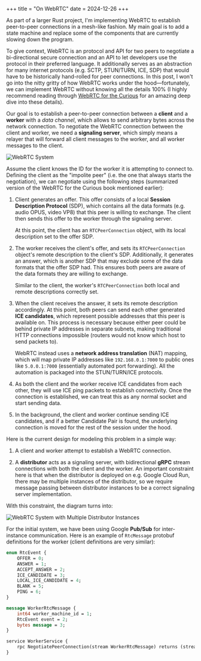 +++
title = "On WebRTC"
date = 2024-12-26
+++

As part of a larger Rust project, I'm implementing WebRTC
to establish peer-to-peer connections in a mesh-like fashion.
My main goal is to add a state machine and replace some of 
the components that are currently slowing down the program.

To give context, WebRTC is an protocol and API for two peers
to negotiate a bi-directional secure connection and
an API to let developers use the protocol in their preferred
language. It additionally serves as an abstraction for many
internet protocols (e.g. SCTP, STUN/TURN, ICE, SDP) that would
have to be historically hand-rolled for peer connections. In this
post, I won't go into the nitty gritty of how WebRTC works under
the hood&mdash;fortunately, we can implement WebRTC without knowing
all the details 100% (I highly recommend reading through
[WebRTC for the Curious](https://webrtcforthecurious.com/) for
an amazing deep dive into these details).

Our goal is to establish a peer-to-peer connection between a
**client** and a **worker** with a *data channel*, which allows
to send arbitrary bytes across the network connection. To negotiate
the WebRTC connection between the client and worker, we need
a **signaling server**, which simply means a relayer that will
forward all client messages to the worker, and all worker messages
to the client.

![WebRTC System](../webrtc_system.svg)

Assume the client knows the ID for the worker it is attempting to connect to.
Defining the client as the "impolite peer" (i.e. the one that always
starts the negotiation), we can negotiate using the following steps (summarized version
of the WebRTC for the Curious book mentioned earlier):

1.  Client generates an offer. This offer consists of a local **Session
    Description Protocol** (SDP), which contains all the data formats
    (e.g. audio OPUS, video VP8) that this peer is willing to exchange.
    The client then sends this offer to the worker through the signaling
    server.

    At this point, the client has an <code class="il">RTCPeerConnection</code> object, with
    its local description set to the offer SDP.

2.  The worker receives the client's offer, and sets its <code class="il">RTCPeerConnection</code>
    object's remote description to the client's SDP. Additionally, it generates an answer, which
    is another SDP that may exclude some of the data formats that the offer SDP had. This ensures
    both peers are aware of the data formats they are willing to exchange.

    Similar to the client, the worker's <code class="il">RTCPeerConnection</code> both 
    local and remote descriptions correctly set.

3.  When the client receives the answer, it sets its remote description accordingly. At this point,
    both peers can send each other generated **ICE candidates**, which represent possible 
    addresses that this peer is available on. This process is necessary because either 
    peer could be behind private IP addresses in separate subnets, making traditional HTTP 
    connections impossible (routers would not know which host to send packets to).

    WebRTC instead uses a **network address translation** (NAT) mapping, which will map
    private IP addresses like <code class="il">192.168.0.1:7000</code>
    to public ones like <code class="il">5.0.0.1:7000</code> (essentially automated port forwarding).
    All the automation is packaged into the STUN/TURN/ICE protocols.

4.  As both the client and the worker receive ICE candidates from each other, they will use
    ICE ping packets to establish connectivity. Once the connection is established, we can 
    treat this as any normal socket and start sending data.

5.  In the background, the client and worker continue sending ICE candidates, and if a better
    Candidate Pair is found, the underlying connection is moved for the rest of the session
    under the hood.

Here is the current design for modeling this problem in a simple way:

1.  A client and worker attempt to establish a WebRTC connection.

2.  A **distributor** acts as a signaling server, with bidirectional **gRPC** stream
    connections with both the client and the worker. An important constraint here is that
    when the distributor is deployed on e.g. Google Cloud Run, there may be multiple
    instances of the distributor, so we require message passing between distributor
    instances to be a correct signaling server implementation.

With this constraint, the diagram turns into:

![WebRTC System with Multiple Distributor Instances](../multi_dist.svg)

For the initial system, we have been using Google **Pub/Sub** for inter-instance
communication. Here is an example of <code class="il">RtcMessage</code> protobuf
definitions for the worker (client definitions are very similar):

```proto
enum RtcEvent {
    OFFER = 0;
    ANSWER = 1;
    ACCEPT_ANSWER = 2;
    ICE_CANDIDATE = 3;
    LOCAL_ICE_CANDIDATE = 4;
    BLANK = 5;
    PING = 6;
}

message WorkerRtcMessage {
    int64 worker_machine_id = 1;
    RtcEvent event = 2;
    bytes message = 3;
}

service WorkerService {
    rpc NegotiatePeerConnection(stream WorkerRtcMessage) returns (stream WorkerRtcMessage);
}
```
